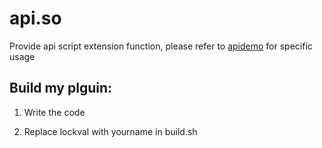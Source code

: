# api.so
Provide api script extension function, please refer to [apidemo](https://apidemo.lockval.com) for specific usage

## Build my plguin:

1. Write the code

2. Replace lockval with yourname in build.sh